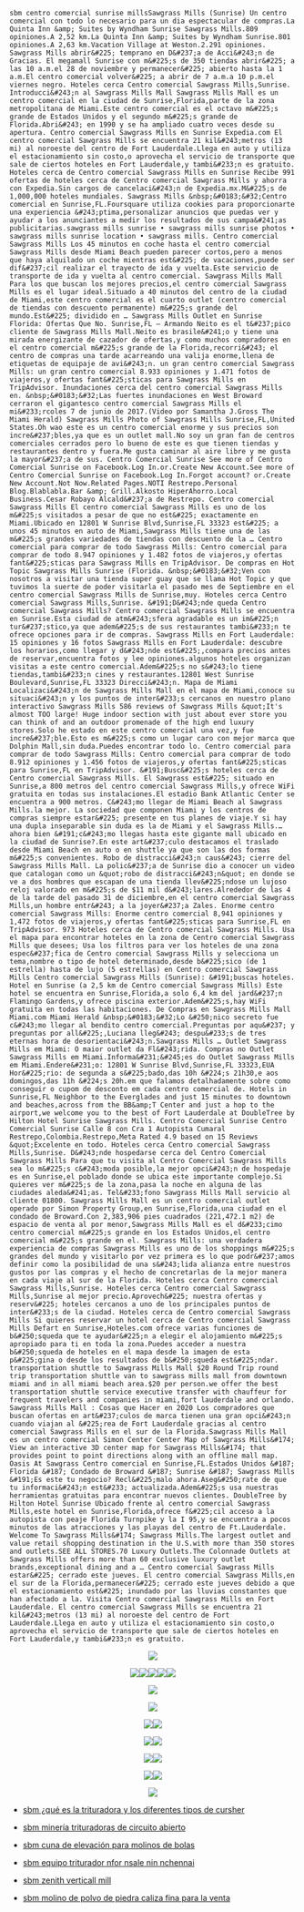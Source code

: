 
```
sbm centro comercial sunrise millsSawgrass Mills (Sunrise) Un centro comercial con todo lo necesario para un dia espectacular de compras.La Quinta Inn &amp; Suites by Wyndham Sunrise Sawgrass Mills.809 opiniones.A 2,52 km.La Quinta Inn &amp; Suites by Wyndham Sunrise.801 opiniones.A 2,63 km.Vacation Village at Weston.2.291 opiniones. Sawgrass Mills abrir&#225; temprano en D&#237;a de Acci&#243;n de Gracias. El megamall Sunrise con m&#225;s de 350 tiendas abrir&#225; a las 10 a.m.el 28 de noviembre y permanecer&#225; abierto hasta la 1 a.m.El centro comercial volver&#225; a abrir de 7 a.m.a 10 p.m.el viernes negro. Hoteles cerca Centro comercial Sawgrass Mills,Sunrise. Introducci&#243;n al Sawgrass Mills Mall Sawgrass Mills Mall es un centro comercial en la ciudad de Sunrise,Florida,parte de la zona metropolitana de Miami.Este centro comercial es el octavo m&#225;s grande de Estados Unidos y el segundo m&#225;s grande de Florida.Abri&#243; en 1990 y se ha ampliado cuatro veces desde su apertura. Centro comercial Sawgrass Mills en Sunrise Expedia.com El centro comercial Sawgrass Mills se encuentra 21 kil&#243;metros (13 mi) al noroeste del centro de Fort Lauderdale.Llega en auto y utiliza el estacionamiento sin costo,o aprovecha el servicio de transporte que sale de ciertos hoteles en Fort Lauderdale,y tambi&#233;n es gratuito. Hoteles cerca de Centro comercial Sawgrass Mills en Sunrise Recibe 991 ofertas de hoteles cerca de Centro comercial Sawgrass Mills y ahorra con Expedia.Sin cargos de cancelaci&#243;n de Expedia.mx.M&#225;s de 1,000,000 hoteles mundiales. Sawgrass Mills &nbsp;&#0183;&#32;Centro comercial en Sunrise,FL.Foursquare utiliza cookies para proporcionarte una experiencia &#243;ptima,personalizar anuncios que puedas ver y ayudar a los anunciantes a medir los resultados de sus campa&#241;as publicitarias.sawgrass mills sunrise • sawgrass mills sunrise photos • sawgrass mills sunrise location • sawgrass mills. Centro comercial Sawgrass Mills Los 45 minutos en coche hasta el centro comercial Sawgrass Mills desde Miami Beach pueden parecer cortos,pero a menos que haya alquilado un coche mientras est&#225; de vacaciones,puede ser dif&#237;cil realizar el trayecto de ida y vuelta.Este servicio de transporte de ida y vuelta al centro comercial. Sawgrass Mills Mall Para los que buscan los mejores precios,el centro comercial Sawgrass Mills es el lugar ideal.Situado a 40 minutos del centro de la ciudad de Miami,este centro comercial es el cuarto outlet (centro comercial de tiendas con descuento permanente) m&#225;s grande del mundo.Est&#225; dividido en … Sawgrass Mills Outlet en Sunrise Florida: Ofertas Que No. Sunrise,FL — Armando Neito es el t&#237;pico cliente de Sawgrass Mills Mall.Neito es brasile&#241;o y tiene una mirada energizante de cazador de ofertas,y como muchos compradores en el centro comercial m&#225;s grande de la Florida,recorri&#243; el centro de compras una tarde acarreando una valija enorme,llena de etiquetas de equipaje de avi&#243;n. un gran centro comercial Sawgrass Mills: un gran centro comercial 8.933 opiniones y 1.471 fotos de viajeros,y ofertas fant&#225;sticas para Sawgrass Mills en TripAdvisor. Inundaciones cerca del centro comercial Sawgrass Mills en. &nbsp;&#0183;&#32;Las fuertes inundaciones en West Broward cerraron el gigantesco centro comercial Sawgrass Mills el mi&#233;rcoles 7 de junio de 2017.(Video por Samantha J.Gross The Miami Herald) Sawgrass Mills Photo of Sawgrass Mills Sunrise,FL,United States.Oh wao este es un centro comercial enorme y sus precios son incre&#237;bles,ya que es un outlet mall.No soy un gran fan de centros comerciales cerrados pero lo bueno de este es que tienen tiendas y restaurantes dentro y fuera.Me gusta caminar al aire libre y me gusta la mayor&#237;a de sus. Centro Comercial Sunrise See more of Centro Comercial Sunrise on Facebook.Log In.or.Create New Account.See more of Centro Comercial Sunrise on Facebook.Log In.Forgot account? or.Create New Account.Not Now.Related Pages.NOTI Restrepo.Personal Blog.Blablabla.Bar &amp; Grill.Alkosto HiperAhorro.Local Business.Cesar Robayo Alcald&#237;a de Restrepo. Centro comercial Sawgrass Mills El centro comercial Sawgrass Mills es uno de los m&#225;s visitados a pesar de que no est&#225; exactamente en Miami.Ubicado en 12801 W Sunrise Blvd,Sunrise,FL 33323 est&#225; a unos 45 minutos en auto de Miami,Sawgrass Mills tiene una de las m&#225;s grandes variedades de tiendas con descuento de la … Centro comercial para comprar de todo Sawgrass Mills: Centro comercial para comprar de todo 8.947 opiniones y 1.482 fotos de viajeros,y ofertas fant&#225;sticas para Sawgrass Mills en TripAdvisor. De compras en Hot Topic Sawgrass Mills Sunrise (Florida. &nbsp;&#0183;&#32;Ven con nosotros a visitar una tienda super guay que se llama Hot Topic y que tuvimos la suerte de poder visitarla el pasado mes de Septiembre en el centro comercial Sawgrass Mills de Sunrise,muy. Hoteles cerca Centro comercial Sawgrass Mills,Sunrise. &#191;D&#243;nde queda Centro comercial Sawgrass Mills? Centro comercial Sawgrass Mills se encuentra en Sunrise.Esta ciudad de atm&#243;sfera agradable es un im&#225;n tur&#237;stico,ya que adem&#225;s de sus restaurantes tambi&#233;n te ofrece opciones para ir de compras. Sawgrass Mills en Fort Lauderdale: 15 opiniones y 16 fotos Sawgrass Mills en Fort Lauderdale: descubre los horarios,como llegar y d&#243;nde est&#225;,compara precios antes de reservar,encuentra fotos y lee opiniones.algunos hoteles organizan visitas a este centro comercial.Adem&#225;s no s&#243;lo tiene tiendas,tambi&#233;n cines y restaurantes.12801 West Sunrise Boulevard,Sunrise,FL 33323 Direcci&#243;n. Mapa de Miami Localizaci&#243;n de Sawgrass Mills Mall en el mapa de Miami,conoce su situaci&#243;n y los puntos de inter&#233;s cercanos en nuestro plano interactivo Sawgrass Mills 586 reviews of Sawgrass Mills &quot;It's almost TOO large! Huge indoor section with just about ever store you can think of and an outdoor promenade of the high end luxury stores.Solo he estado en este centro comercial una vez,y fue incre&#237;ble.Esto es m&#225;s como un lugar caro con mejor marca que Dolphin Mall,sin duda.Puedes encontrar todo lo. Centro comercial para comprar de todo Sawgrass Mills: Centro comercial para comprar de todo 8.912 opiniones y 1.456 fotos de viajeros,y ofertas fant&#225;sticas para Sunrise,FL en TripAdvisor. &#191;Busc&#225;s hoteles cerca de Centro comercial Sawgrass Mills. El Sawgrass est&#225; situado en Sunrise,a 800 metros del centro comercial Sawgrass Mills,y ofrece WiFi gratuita en todas sus instalaciones.El estadio Bank Atlantic Center se encuentra a 900 metros. C&#243;mo llegar de Miami Beach al Sawgrass Mills.la mejor. La sociedad que componen Miami y los centros de compras siempre estar&#225; presente en tus planes de viaje.Y si hay una dupla inseparable sin duda es la de Miami y el Sawgrass Mills.… ahora bien &#191;c&#243;mo llegas hasta este gigante mall ubicado en la ciudad de Sunrise?.En este art&#237;culo destacamos el traslado desde Miami Beach en auto o en shuttle ya que son las dos formas m&#225;s convenientes. Robo de distracci&#243;n caus&#243; cierre del Sawgrass Mills Mall. La polic&#237;a de Sunrise dio a conocer un video que catalogan como un &quot;robo de distracci&#243;n&quot; en donde se ve a dos hombres que escapan de una tienda llev&#225;ndose un lujoso reloj valorado en m&#225;s de $11 mil d&#243;lares.Alrededor de las 4 de la tarde del pasado 31 de diciembre,en el centro comercial Sawgrass Mills,un hombre entr&#243; a la joyer&#237;a Zales. Enorme centro comercial Sawgrass Mills: Enorme centro comercial 8,941 opiniones y 1,472 fotos de viajeros,y ofertas fant&#225;sticas para Sunrise,FL en TripAdvisor. 973 Hoteles cerca de Centro comercial Sawgrass Mills. Usa el mapa para encontrar hoteles en la zona de Centro comercial Sawgrass Mills que desees; Usa los filtros para ver los hoteles de una zona espec&#237;fica de Centro comercial Sawgrass Mills y selecciona un tema,nombre o tipo de hotel determinado,desde b&#225;sico (de 1 estrella) hasta de lujo (5 estrellas) en Centro comercial Sawgrass Mills Centro comercial Sawgrass Mills (Sunrise): &#191;buscas hoteles. Hotel en Sunrise (a 2,5 km de Centro comercial Sawgrass Mills) Este hotel se encuentra en Sunrise,Florida,a solo 6,4 km del jard&#237;n Flamingo Gardens,y ofrece piscina exterior.Adem&#225;s,hay WiFi gratuita en todas las habitaciones. De Compras en Sawgrass Mills Mall Miami.com Miami Herald &nbsp;&#0183;&#32;Lo &#250;nico secreto fue c&#243;mo llegar al bendito centro comercial.Preguntas por aqu&#237; y preguntas por all&#225;,Luciana lleg&#243; despu&#233;s de tres eternas hora de desorientaci&#243;n.Sawgrass Mills … Outlet Sawgrass Mills em Miami: O maior outlet da Fl&#243;rida. Compras no Outlet Sawgrass Mills em Miami.Informa&#231;&#245;es do Outlet Sawgrass Mills em Miami.Endere&#231;o: 12801 W Sunrise Blvd,Sunrise,FL 33323,EUA Hor&#225;rio: de segunda a s&#225;bado,das 10h &#224;s 21h30,e aos domingos,das 11h &#224;s 20h.em que falamos detalhadamente sobre como conseguir o cupom de desconto em cada centro comercial de. Hotels in Sunrise,FL Neighbor to the Everglades and just 15 minutes to downtown and beaches,across from the BB&amp;T Center and just a hop to the airport,we welcome you to the best of Fort Lauderdale at DoubleTree by Hilton Hotel Sunrise Sawgrass Mills. Centro Comercial Sunrise Centro Comercial Sunrise Calle 8 con Cra 1 Autopista Cumaral Restrepo,Colombia.Restrepo,Meta Rated 4.9 based on 15 Reviews &quot;Excelente en todo. Hoteles cerca Centro comercial Sawgrass Mills,Sunrise. D&#243;nde hospedarse cerca del Centro Comercial Sawgrass Mills Para que tu visita al Centro Comercial Sawgrass Mills sea lo m&#225;s c&#243;moda posible,la mejor opci&#243;n de hospedaje es en Sunrise,el poblado donde se ubica este importante complejo.Si quieres ver m&#225;s de la zona,pasa la noche en alguna de las ciudades aleda&#241;as. Tel&#233;fono Sawgrass Mills Mall servicio al cliente 01800. Sawgrass Mills Mall es un centro comercial outlet operado por Simon Property Group,en Sunrise,Florida,una ciudad en el condado de Broward.Con 2,383,906 pies cuadrados (221,472.1 m2) de espacio de venta al por menor,Sawgrass Mills Mall es el d&#233;cimo centro comercial m&#225;s grande en los Estados Unidos,el centro comercial m&#225;s grande en el. Sawgrass Mills: una verdadera experiencia de compras Sawgrass Mills es uno de los shoppings m&#225;s grandes del mundo y visitarlo por vez primera es lo que podr&#237;amos definir como la posibilidad de una s&#243;lida alianza entre nuestros gustos por las compras y el hecho de concretarlas de la mejor manera en cada viaje al sur de la Florida. Hoteles cerca Centro comercial Sawgrass Mills,Sunrise. Hoteles cerca Centro comercial Sawgrass Mills,Sunrise al mejor precio.Aprovech&#225; nuestra ofertas y reserv&#225; hoteles cercanos a uno de los principales puntos de inter&#233;s de la ciudad. Hoteles cerca de Centro comercial Sawgrass Mills Si quieres reservar un hotel cerca de Centro comercial Sawgrass Mills Defart en Sunrise,Hoteles.com ofrece varias funciones de b&#250;squeda que te ayudar&#225;n a elegir el alojamiento m&#225;s apropiado para ti en toda la zona.Puedes acceder a nuestra b&#250;squeda de hoteles en el mapa desde la imagen de esta p&#225;gina o desde los resultados de b&#250;squeda est&#225;ndar. transportation shuttle to Sawgrass Mills Mall $20 Round Trip round trip transportation shuttle van to sawgrass mills mall from downtown miami and in all miami beach area.$20 per person.we offer the best transportation shuttle service executive transfer with chauffeur for frequent travelers and companies in miami,fort lauderdale and orlando. Sawgrass Mills Mall : Cosas que Hacer en 2020 Los compradores que buscan ofertas en art&#237;culos de marca tienen una gran opci&#243;n cuando viajan al &#225;rea de Fort Lauderdale gracias al centro comercial Sawgrass Mills en el sur de la Florida.Sawgrass Mills Mall es un centro comercial Simon Center Center Map of Sawgrass Mills&#174; View an interactive 3D center map for Sawgrass Mills&#174; that provides point to point directions along with an offline mall map. Oasis At Sawgrass Centro comercial en Sunrise,FL.Estados Unidos &#187; Florida &#187; Condado de Broward &#187; Sunrise &#187; Sawgrass Mills &#191;Es este tu negocio? Recl&#225;malo ahora.Aseg&#250;rate de que tu informaci&#243;n est&#233; actualizada.Adem&#225;s usa nuestras herramientas gratuitas para encontrar nuevos clientes. DoubleTree by Hilton Hotel Sunrise Ubicado frente al centro comercial Sawgrass Mills,este hotel en Sunrise,Florida,ofrece f&#225;cil acceso a la autopista con peaje Florida Turnpike y la I 95,y se encuentra a pocos minutos de las atracciones y las playas del centro de Ft.Lauderdale. Welcome To Sawgrass Mills&#174; Sawgrass Mills.The largest outlet and value retail shopping destination in the U.S.with more than 350 stores and outlets.SEE ALL STORES.70 Luxury Outlets.The Colonnade Outlets at Sawgrass Mills offers more than 60 exclusive luxury outlet brands,exceptional dining and a … Centro comercial Sawgrass Mills estar&#225; cerrado este jueves. El centro comercial Sawgrass Mills,en el sur de la Florida,permanecer&#225; cerrado este jueves debido a que el estacionamiento est&#225; inundado por las lluvias constantes que han afectado a la. Visita Centro comercial Sawgrass Mills en Fort Lauderdale. El centro comercial Sawgrass Mills se encuentra 21 kil&#243;metros (13 mi) al noroeste del centro de Fort Lauderdale.Llega en auto y utiliza el estacionamiento sin costo,o aprovecha el servicio de transporte que sale de ciertos hoteles en Fort Lauderdale,y tambi&#233;n es gratuito. 
```

<div align="center">

<a href="https://es-crusher.shibang-china.com/github&k=sbm+centro+comercial+sunrise+mills"><img src="https://static.shibang-china.com/es/crusher/logo.jpg"></a>

<a href="https://es-crusher.shibang-china.com/github&k=sbm+centro+comercial+sunrise+mills"><img src="https://static.shibang-china.com/es/crusher/index.jpg"></a><a href="https://es-crusher.shibang-china.com/material.htmlgithub&k=sbm+centro+comercial+sunrise+mills"><img src="https://static.shibang-china.com/es/crusher/material.jpg"></a><a href="https://es-crusher.shibang-china.com/application.htmlgithub&k=sbm+centro+comercial+sunrise+mills"><img src="https://static.shibang-china.com/es/crusher/application.jpg"></a><a href="https://es-crusher.shibang-china.com/aboutus.htmlgithub&k=sbm+centro+comercial+sunrise+mills"><img src="https://static.shibang-china.com/es/crusher/aboutus.jpg"></a><a href="https://es-crusher.shibang-china.com/contact.htmlgithub&k=sbm+centro+comercial+sunrise+mills"><img src="https://static.shibang-china.com/es/crusher/contact.jpg"></a>

<a href="https://es-crusher.shibang-china.com/github&k=sbm+centro+comercial+sunrise+mills"><img src="https://static.shibang-china.com/es/crusher/banner.jpg"></a>

<a href="https://swt.shibang-china.com/github&k=sbm+centro+comercial+sunrise+mills"><img src="https://static.shibang-china.com/es/crusher/text.jpg"></a>

<a href="https://swt.shibang-china.com/github&k=sbm+centro+comercial+sunrise+mills"><img src="https://static.shibang-china.com/es/crusher/chat.jpg"></a><a href="https://es-crusher.shibang-china.com/contact.htmlgithub&k=sbm+centro+comercial+sunrise+mills"><img src="https://static.shibang-china.com/es/crusher/message.jpg"></a>

<a href="https://es-crusher.shibang-china.com/products/pe.htmlgithub&k=sbm+centro+comercial+sunrise+mills"><img src="https://static.shibang-china.com/es/crusher/pe.jpg"></a><a href="https://es-crusher.shibang-china.com/products/pf.htmlgithub&k=sbm+centro+comercial+sunrise+mills"><img src="https://static.shibang-china.com/es/crusher/pf.jpg"></a>

<a href="https://es-crusher.shibang-china.com/products/hpt.htmlgithub&k=sbm+centro+comercial+sunrise+mills"><img src="https://static.shibang-china.com/es/crusher/hpt.jpg"></a><a href="https://es-crusher.shibang-china.com/products/vsi.htmlgithub&k=sbm+centro+comercial+sunrise+mills"><img src="https://static.shibang-china.com/es/crusher/vsi.jpg"></a>

<a href="https://es-crusher.shibang-china.com/products/klv.htmlgithub&k=sbm+centro+comercial+sunrise+mills"><img src="https://static.shibang-china.com/es/crusher/klv.jpg"></a><a href="https://es-crusher.shibang-china.com/products/portable.htmlgithub&k=sbm+centro+comercial+sunrise+mills"><img src="https://static.shibang-china.com/es/crusher/portable.jpg"></a>

<a href="https://swt.shibang-china.com/github&k=sbm+centro+comercial+sunrise+mills"><img src="https://static.shibang-china.com/es/crusher/case.jpg"></a>

</div>


* [sbm ¿qué es la trituradora y los diferentes tipos de cursher ](sbm%20%C2%BFqu%C3%A9%20es%20la%20trituradora%20y%20los%20diferentes%20tipos%20de%20cursher%20.md)

* [sbm minería trituradoras de circuito abierto](sbm%20miner%C3%ADa%20trituradoras%20de%20circuito%20abierto.md)

* [sbm cuna de elevación para molinos de bolas](sbm%20cuna%20de%20elevaci%C3%B3n%20para%20molinos%20de%20bolas.md)

* [sbm equipo triturador nfor nsale nin nchennai](sbm%20equipo%20triturador%20nfor%20nsale%20nin%20nchennai.md)

* [sbm zenith verticall mill](sbm%20zenith%20verticall%20mill.md)

* [sbm molino de polvo de piedra caliza fina para la venta](sbm%20molino%20de%20polvo%20de%20piedra%20caliza%20fina%20para%20la%20venta.md)